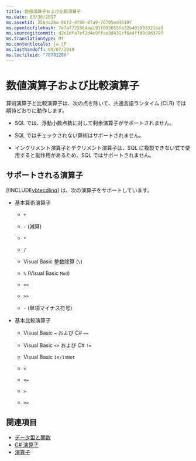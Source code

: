 ```yaml
---
title: 数値演算子および比較演算子
ms.date: 03/30/2017
ms.assetid: 25b4a26a-06f2-4f80-87a9-76705ed46197
ms.openlocfilehash: 7e7af725864aa191f092055fa32b403093321aa5
ms.sourcegitcommit: d2e1dfa7ef2d4e9ffae3d431cf6a4ffd9c8d378f
ms.translationtype: MT
ms.contentlocale: ja-JP
ms.lasthandoff: 09/07/2019
ms.locfileid: "70781286"
---
```

# <a name="numeric-and-comparison-operators"></a>数値演算子および比較演算子

算術演算子と比較演算子は、次の点を除いて、共通言語ランタイム (CLR) では期待どおりに動作します。

- SQL では、浮動小数点数に対して剰余演算子がサポートされません。

- SQL ではチェックされない算術はサポートされません。

- インクリメント演算子とデクリメント演算子は、SQL に複製できない式で使用すると副作用があるため、SQL ではサポートされません。

## <a name="supported-operators"></a>サポートされる演算子

[!INCLUDE[vbtecdlinq](../../../../../../includes/vbtecdlinq-md.md)] は、次の演算子をサポートしています。

- 基本算術演算子

  - `+`

  - `-` (減算)

  - `*`

  - `/`

  - Visual Basic 整数除算 (`\`)

  - `%` (Visual Basic `Mod`)

  - `<<`

  - `>>`

  - `-` (単項マイナス符号)

- 基本比較演算子

  - Visual Basic `=` および C# `==`

  - Visual Basic `<>` および C# `!=`

  - Visual Basic `Is/IsNot`

  - `<`

  - `<=`

  - `>`

  - `>=`

## <a name="see-also"></a>関連項目

- [データ型と関数](data-types-and-functions.md)
- [C# 演算子](../../../../../csharp/language-reference/operators/index.md)
- [演算子](../../../../../visual-basic/language-reference/operators/index.md)
